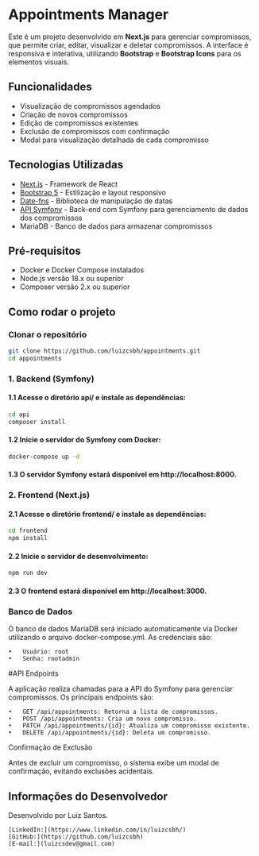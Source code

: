 # Appointments Manager

Este é um projeto desenvolvido em **Next.js** para gerenciar compromissos, que permite criar, editar, visualizar e deletar compromissos. A interface é responsiva e interativa, utilizando **Bootstrap** e **Bootstrap Icons** para os elementos visuais.

## Funcionalidades

- Visualização de compromissos agendados
- Criação de novos compromissos
- Edição de compromissos existentes
- Exclusão de compromissos com confirmação
- Modal para visualização detalhada de cada compromisso

## Tecnologias Utilizadas

- [Next.js](https://nextjs.org/) - Framework de React
- [Bootstrap 5](https://getbootstrap.com/) - Estilização e layout responsivo
- [Date-fns](https://date-fns.org/) - Biblioteca de manipulação de datas
- [API Symfony](https://symfony.com/) - Back-end com Symfony para gerenciamento de dados dos compromissos
- MariaDB - Banco de dados para armazenar compromissos

## Pré-requisitos

- Docker e Docker Compose instalados
- Node.js versão 18.x ou superior
- Composer versão 2.x ou superior

## Como rodar o projeto

### Clonar o repositório

```bash
git clone https://github.com/luizcsbh/appointments.git
cd appointments
```
### 1. Backend (Symfony)

####	1.1	Acesse o diretório api/ e instale as dependências:

```bash
cd api
composer install
```
####    1.2	Inicie o servidor do Symfony com Docker:
    
```bash
docker-compose up -d
```
####	1.3	O servidor Symfony estará disponível em http://localhost:8000.

### 2. Frontend (Next.js)

####	2.1	Acesse o diretório frontend/ e instale as dependências:

```bash
cd frontend
npm install
```
 ####   2.2	Inicie o servidor de desenvolvimento:

```bash
npm run dev
```
####    2.3	O frontend estará disponível em http://localhost:3000.

### Banco de Dados

O banco de dados MariaDB será iniciado automaticamente via Docker utilizando o arquivo docker-compose.yml. As credenciais são:

	•	Usuário: root
	•	Senha: rootadmin


#API Endpoints

A aplicação realiza chamadas para a API do Symfony para gerenciar compromissos. Os principais endpoints são:

	•	GET /api/appointments: Retorna a lista de compromissos.
	•	POST /api/appointments: Cria um novo compromisso.
	•	PATCH /api/appointments/{id}: Atualiza um compromisso existente.
	•	DELETE /api/appointments/{id}: Deleta um compromisso.

Confirmação de Exclusão

Antes de excluir um compromisso, o sistema exibe um modal de confirmação, evitando exclusões acidentais.

## Informações do Desenvolvedor

Desenvolvido por Luiz Santos.

	[LinkedIn:](https://www.linkedin.com/in/luizcsbh/)
	[GitHub:](https://github.com/luizcsbh)
	[E-mail:](luizcsdev@gmail.com)